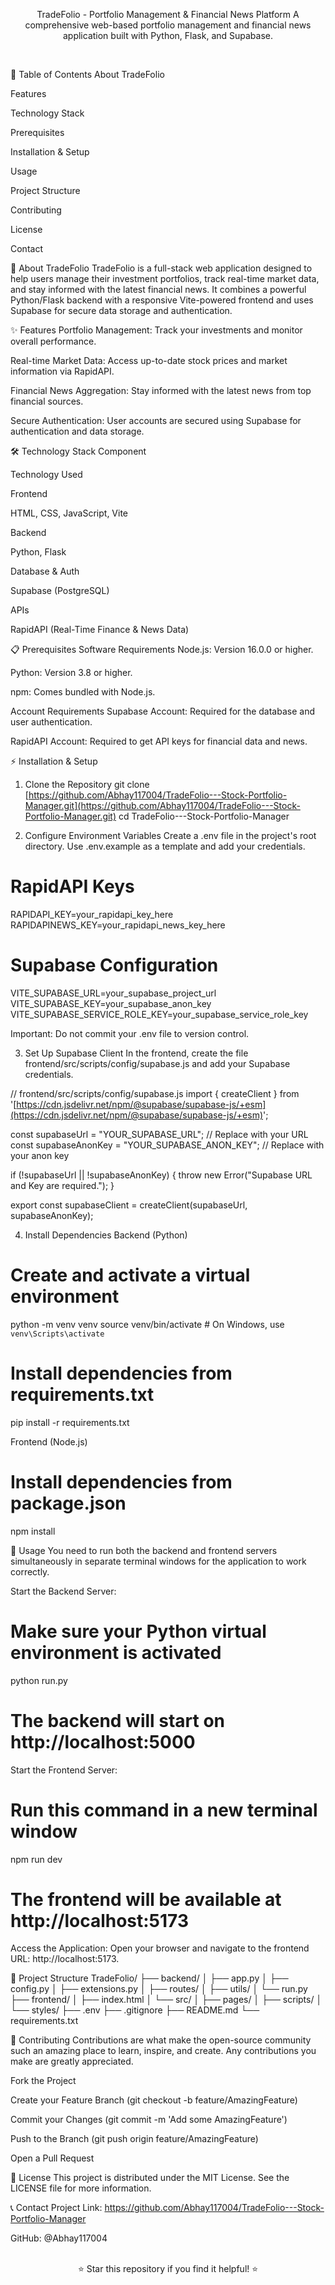 <div align="center">

TradeFolio - Portfolio Management & Financial News Platform
A comprehensive web-based portfolio management and financial news application built with Python, Flask, and Supabase.

<br/>

</div>

📖 Table of Contents
About TradeFolio

Features

Technology Stack

Prerequisites

Installation & Setup

Usage

Project Structure

Contributing

License

Contact

🚀 About TradeFolio
TradeFolio is a full-stack web application designed to help users manage their investment portfolios, track real-time market data, and stay informed with the latest financial news. It combines a powerful Python/Flask backend with a responsive Vite-powered frontend and uses Supabase for secure data storage and authentication.

✨ Features
Portfolio Management: Track your investments and monitor overall performance.

Real-time Market Data: Access up-to-date stock prices and market information via RapidAPI.

Financial News Aggregation: Stay informed with the latest news from top financial sources.

Secure Authentication: User accounts are secured using Supabase for authentication and data storage.

🛠 Technology Stack
Component

Technology Used

Frontend

HTML, CSS, JavaScript, Vite

Backend

Python, Flask

Database & Auth

Supabase (PostgreSQL)

APIs

RapidAPI (Real-Time Finance & News Data)

📋 Prerequisites
Software Requirements
Node.js: Version 16.0.0 or higher.

Python: Version 3.8 or higher.

npm: Comes bundled with Node.js.

Account Requirements
Supabase Account: Required for the database and user authentication.

RapidAPI Account: Required to get API keys for financial data and news.

⚡ Installation & Setup
1. Clone the Repository
git clone [https://github.com/Abhay117004/TradeFolio---Stock-Portfolio-Manager.git](https://github.com/Abhay117004/TradeFolio---Stock-Portfolio-Manager.git)
cd TradeFolio---Stock-Portfolio-Manager

2. Configure Environment Variables
Create a .env file in the project's root directory. Use .env.example as a template and add your credentials.

# RapidAPI Keys
RAPIDAPI_KEY=your_rapidapi_key_here
RAPIDAPINEWS_KEY=your_rapidapi_news_key_here

# Supabase Configuration
VITE_SUPABASE_URL=your_supabase_project_url
VITE_SUPABASE_KEY=your_supabase_anon_key
VITE_SUPABASE_SERVICE_ROLE_KEY=your_supabase_service_role_key

Important: Do not commit your .env file to version control.

3. Set Up Supabase Client
In the frontend, create the file frontend/src/scripts/config/supabase.js and add your Supabase credentials.

// frontend/src/scripts/config/supabase.js
import { createClient } from '[https://cdn.jsdelivr.net/npm/@supabase/supabase-js/+esm](https://cdn.jsdelivr.net/npm/@supabase/supabase-js/+esm)';

const supabaseUrl = "YOUR_SUPABASE_URL"; // Replace with your URL
const supabaseAnonKey = "YOUR_SUPABASE_ANON_KEY"; // Replace with your anon key

if (!supabaseUrl || !supabaseAnonKey) {
    throw new Error("Supabase URL and Key are required.");
}

export const supabaseClient = createClient(supabaseUrl, supabaseAnonKey);

4. Install Dependencies
Backend (Python)

# Create and activate a virtual environment
python -m venv venv
source venv/bin/activate  # On Windows, use `venv\Scripts\activate`

# Install dependencies from requirements.txt
pip install -r requirements.txt

Frontend (Node.js)

# Install dependencies from package.json
npm install

🚀 Usage
You need to run both the backend and frontend servers simultaneously in separate terminal windows for the application to work correctly.

Start the Backend Server:

# Make sure your Python virtual environment is activated
python run.py
# The backend will start on http://localhost:5000

Start the Frontend Server:

# Run this command in a new terminal window
npm run dev
# The frontend will be available at http://localhost:5173

Access the Application:
Open your browser and navigate to the frontend URL: http://localhost:5173.

📁 Project Structure
TradeFolio/
├── backend/
│   ├── app.py
│   ├── config.py
│   ├── extensions.py
│   ├── routes/
│   ├── utils/
│   └── run.py
├── frontend/
│   ├── index.html
│   └── src/
│       ├── pages/
│       ├── scripts/
│       └── styles/
├── .env
├── .gitignore
├── README.md
└── requirements.txt

🤝 Contributing
Contributions are what make the open-source community such an amazing place to learn, inspire, and create. Any contributions you make are greatly appreciated.

Fork the Project

Create your Feature Branch (git checkout -b feature/AmazingFeature)

Commit your Changes (git commit -m 'Add some AmazingFeature')

Push to the Branch (git push origin feature/AmazingFeature)

Open a Pull Request

📄 License
This project is distributed under the MIT License. See the LICENSE file for more information.

📞 Contact
Project Link: https://github.com/Abhay117004/TradeFolio---Stock-Portfolio-Manager

GitHub: @Abhay117004

<br/>
<div align="center">
⭐ Star this repository if you find it helpful! ⭐
</div>